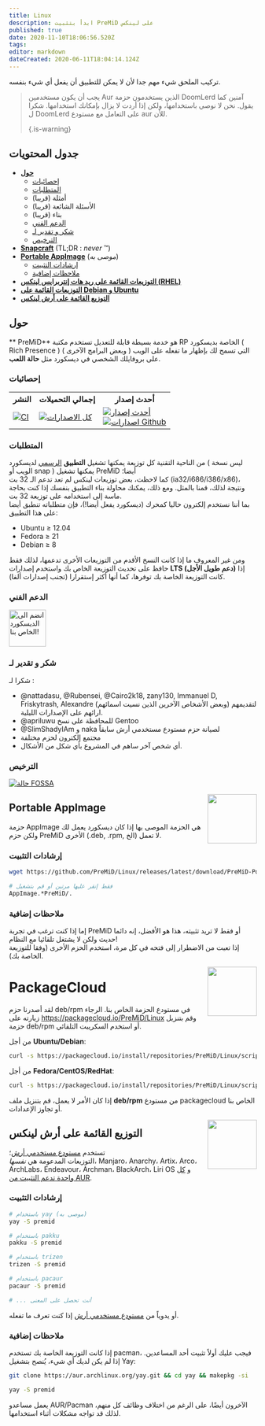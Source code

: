 ```yaml
---
title: Linux
description: ابدأ بتثبيت PreMiD على لينكس
published: true
date: 2020-11-10T18:06:56.520Z
tags:
editor: markdown
dateCreated: 2020-06-11T18:04:14.124Z
---
```


تركيب الملحق شيء مهم جدا لأن لا يمكن للتطبيق أن يفعل أي شيء بنفسه.

> يجب أن يكون مستخدمين Aur الذين يستخدمون حزمة DoomLerd آمنين كما يقول. نحن لا نوصي باستخدامها، ولكن إذا أردت لا يزال بإمكانك استخدامها. شكرا ل DoomLerd على التعامل مع مستودع aur للأن. 
> 
> {.is-warning}

## جدول المحتويات

- **[حول](#about)**
  - [إحصائيات](#stats)
  - [المتطلبات](#requirements)
  - أمثلة (قريبا)
  - الأسئلة الشائعة (قريبا)
  - بناء (قريبا)
  - [الدعم الفني](#support)
  - [شكر و تقدير لـ](#credits)
  - [الترخيص](#license)
- **[Snapcraft](#snapcraft)** (TL;DR : _never_ ™️)
- **[Portable AppImage](#appimage)** (_موصى به_)
  - [إرشادات التثبيت](#appimageinstall)
  - [ملاحظات إضافية](#appimagenotes)
- [**التوزيعات القائمة على ريد هات إنتربرايس لينكس (RHEL)**](#packagecloud)
- [**التوزيعات القائمة على Debian و Ubuntu**](#packagecloud)
- [**التوزيع القائمة على أرش لينكس**](#arch)

<a name="about"></a>

## حول

** PreMiD** هو خدمة بسيطة قابلة للتعديل تستخدم مكتبة RP الخاصة بديسكورد ( Rich Presence ) التي تسمح لك بإظهار ما تفعله على الويب ( وبعض البرامج الآخرى ) على بروفايلك الشخصي في ديسكورد مثل **حالة اللعب**.

<a name="stats"></a>

### إحصائيات

<table>
  <tr>
    <th>النشر</th>
    <th>إجمالي التحميلات</th>
    <th>أحدث إصدار</th>
  </tr>
  <tr>
    <td><a href="https://github.com/PreMiD/Linux/actions"><img src="https://github.com/PreMiD/Linux/workflows/CI/badge.svg?branch=master&event=push" alt="CI"></a></td>
    <td><a href="https://github.com/PreMiD/Linux/releases"><img src="https://img.shields.io/github/downloads/PreMiD/Linux/total.svg?maxAge=86400" alt="كل الاصدارات"></a></td>
    <td><a href="https://github.com/PreMiD/Linux/releases/latest"><img src="https://img.shields.io/github/v/release/PreMiD/Linux.svg?maxAge=86400" alt="أحدث إصدار"><br><img src="https://img.shields.io/github/downloads/PreMiD/Linux/latest/total.svg?maxAge=86400" alt="اصدارات Github"></a></td>
  </tr>
</table>

<a name="requirements"></a>

### المتطلبات

من الناحية التقنية كل توزيعة يمكنها تشغيل **التطبيق** [الرسمي](https://discordapp.com/download) لديسكورد ( ليس نسخة الويب أو snap ) يمكنها تشغيل PreMiD أيضا؛</br> كما لاحظت، بعض توزيعات لينكس لم تعد تدعم الـ 32 بت (ia32/i686/i386/x86)، ونتيجة لذلك، قمنا بالمثل. ومع ذلك، يمكنك محاولة بناء التطبيق بنفسك إذا كنت بحاجة ماسة إلى استخدامه على توزيعة 32 بت.</br> بما أننا نستخدم إلكترون حاليا كمحرك (ديسكورد يفعل أيضا!)، فإن متطلباته تنطبق أيضا على هذا التطبيق:

- Ubuntu ≥ 12.04
- Fedora ≥ 21
- Debian ≥ 8

ومن غير المعروف ما إذا كانت النسخ الأقدم من التوزيعات الأخرى تدعمها، لذلك فقط حافظ على تحديث التوزيعة الخاص بك واستخدم إصدارات **LTS (دعم طويل الأجل)** إذا كانت التوزيعة الخاصة بك توفرها، كما أنها أكثر إستقرارا (تجنب إصدارات ألفا).

<a name="support"></a>

### الدعم الفني

<div>
  <a target="_blank" href="https://discord.premid.app/" title="انضم الى الديسكورد الخاص بنا!">
    <img height="75px" draggable="false" src="https://discordapp.com/api/guilds/493130730549805057/widget.png?style=banner2" alt="انضم الى الديسكورد الخاص بنا!">
  </a>
</div>

<a name="credits"></a>

### شكر و تقدير لـ

شكرا لـ :

- @nattadasu, @Rubensei, @Cairo2k18, zany130, Immanuel D, Friskytrash, Alexandre (وبعض الأشخاص الآخرين الذين نسيت اسمائهم) لتقديمهم ارائهم على الإصدارات الليلية.
- @apriluwu للمحافظة على نسخ Gentoo
- @SlimShadyIAm و naka لصيانة حزم مستودع مستخدمي أرش سابقاً
- مجتمع إلكترون لحزم مختلفة
- أي شخص آخر ساهم في المشروع بأي شكل من الأشكال.

<a name="license"></a>

### الترخيص

[![حالة FOSSA](https://app.fossa.io/api/projects/git%2Bgithub.com%2FPreMiD%2FLinux.svg?type=large)](https://app.fossa.io/projects/git%2Bgithub.com%2FPreMiD%2FLinux?ref=badge_large)

<img src="https://i.imgur.com/ACAxtmA.png" width="100" height="100" align="right"></img>
<a name="snapcraft"></a>

## Portable AppImage

حزمة AppImage هي الحزمة الموصى بها إذا كان ديسكورد يعمل لك ولكن حزم PreMiD الأخرى (.deb, .rpm, الخ) لا تعمل.

<a name="appimageinstall"></a>

### إرشادات التثبيت

```bash
wget https://github.com/PreMiD/Linux/releases/latest/download/PreMiD-Portable.AppImage && chmod a+x PreMiD*.AppImage
```

```bash
# فقط إنقر عليها مرتين أو قم بتشغيل
AppImage.*PreMiD/.
```

<a name="appimagenotes"></a>

### ملاحظات إضافية

إما إذا كنت ترغب في تجربة PreMiD أو فقط لا تريد تثبيته، هذا هو الأفضل، إنه دائما حديث ولكن لا يشتغل تلقائيا مع النظام!</br>إذا تعبت من الاضطرار إلى فتحه في كل مرة، استخدم الحزم الأخرى (وفقا للتوزيعة الخاصة بك).

<img src="https://raw.githubusercontent.com/PreMiD/Linux/master/.github/packagecloud.png" width="100" height="100" align="right"></img>
<a name="packagecloud"></a>

# PackageCloud

لقد أصدرنا حزم deb/rpm في مستودع الحزمة الخاص بنا. الرجاء زيارته على https://packagecloud.io/PreMiD/Linux وقم بتنزيل حزمة deb/rpm أو استخدم السكريبت التلقائي.

من أجل **Ubuntu/Debian**:

```bash
curl -s https://packagecloud.io/install/repositories/PreMiD/Linux/script.deb.sh | sudo bash
```

من أجل **Fedora/CentOS/RedHat**:

```bash
curl -s https://packagecloud.io/install/repositories/PreMiD/Linux/script.rpm.sh | sudo bash
```

إذا كان الأمر لا يعمل، قم بتنزيل ملف **deb/rpm** من مستودع packagecloud الخاص بنا أو تجاوز الإعدادات.

<a name="arch"></a>
<img src="https://raw.githubusercontent.com/PreMiD/Linux/86ae2fbd49499785281f388a5305b06e0d3ecfea/.github/iusearchbtw.svg" width="100" height="100" align="right"></img>

## التوزيع القائمة على أرش لينكس

تستخدم [مستودع مستخدمي أرش](https://aur.archlinux.org/packages/premid)؛</br>التوزيعات المدعومة هي _نفسها_، Manjaro، Anarchy، Artix، Arco، ArchLabs، Endeavour، Archman، BlackArch، Liri OS و [كل واحدة تدعم التثبيت من AUR](https://wiki.archlinux.org/index.php/Arch-based_distributions#Active).

<a name="archinstall"></a>

### إرشادات التثبيت

```bash
# باستخدام yay (موصى به)
yay -S premid
```

```bash
# باستخدام pakku
pakku -S premid
```

```bash
# باستخدام trizen
trizen -S premid
```

```bash
# باستخدام pacaur
pacaur -S premid
```

```bash
# ... أنت تحصل على المعنى
```

أو يدوياً من [مستودع مستخدمي أرش](https://aur.archlinux.org/packages/premid) إذا كنت تعرف ما تفعله.

<a name="archnotes"></a>

### ملاحظات إضافية

إذا كانت التوزيعة الخاصة بك تستخدم pacman، فيجب عليك أولاً تثبيت أحد المساعدين. إذا لم يكن لديك أي شيء، يُنصح بتشغيل Yay:

```bash
git clone https://aur.archlinux.org/yay.git && cd yay && makepkg -si
```

```bash
yay -S premid
```

يعمل مساعدو AUR/Pacman الآخرون أيضًا، على الرغم من اختلاف وظائف كل منهم، لذلك قد تواجه مشكلات أثناء استخدامها.